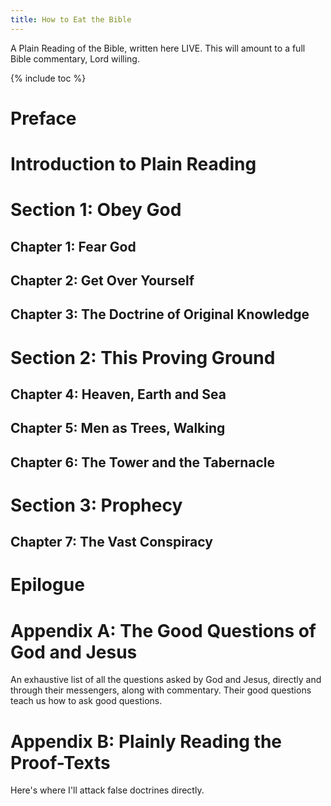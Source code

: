 ```yaml
---
title: How to Eat the Bible
---
```


A Plain Reading of the Bible, written here LIVE. This will amount to a full Bible commentary, Lord willing.

{% include toc %}

# Preface

# Introduction to Plain Reading

# Section 1: Obey God

## Chapter 1: Fear God

## Chapter 2: Get Over Yourself

## Chapter 3: The Doctrine of Original Knowledge

# Section 2: This Proving Ground

## Chapter 4: Heaven, Earth and Sea

## Chapter 5: Men as Trees, Walking

## Chapter 6: The Tower and the Tabernacle

# Section 3: Prophecy

## Chapter 7: The Vast Conspiracy

# Epilogue

# Appendix A: The Good Questions of God and Jesus

An exhaustive list of all the questions asked by God and Jesus, directly and through their messengers, along with commentary. Their good questions teach us how to ask good questions.

# Appendix B: Plainly Reading the Proof-Texts

Here's where I'll attack false doctrines directly.